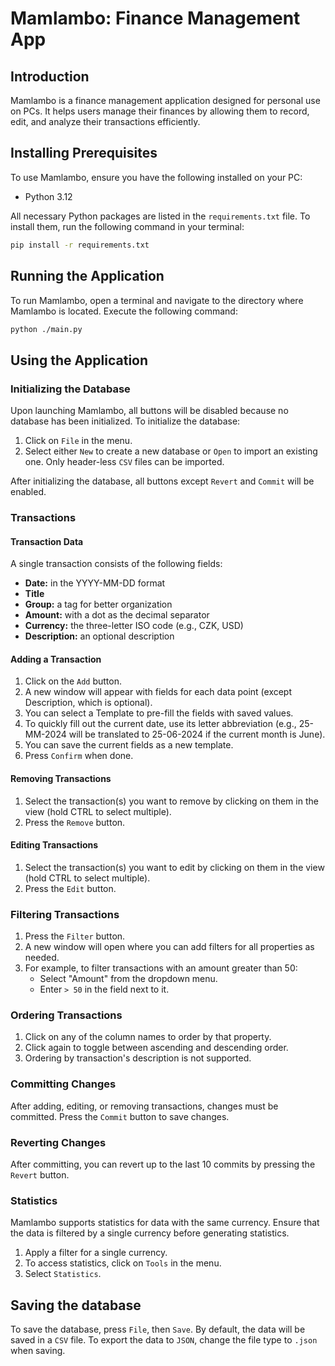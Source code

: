 # Mamlambo: Finance Management App

## Introduction
Mamlambo is a finance management application designed for personal use on PCs. It helps users manage their finances by allowing them to record, edit, and analyze their transactions efficiently.

## Installing Prerequisites
To use Mamlambo, ensure you have the following installed on your PC:
- Python 3.12

All necessary Python packages are listed in the `requirements.txt` file. To install them, run the following command in your terminal:
```sh
pip install -r requirements.txt
```

## Running the Application
To run Mamlambo, open a terminal and navigate to the directory where Mamlambo is located. Execute the following command:
```sh
python ./main.py
```

## Using the Application

### Initializing the Database
Upon launching Mamlambo, all buttons will be disabled because no database has been initialized. To initialize the database:
1. Click on `File` in the menu.
2. Select either `New` to create a new database or `Open` to import an existing one. Only header-less `CSV` files can be imported.

After initializing the database, all buttons except `Revert` and `Commit` will be enabled.

### Transactions

#### Transaction Data
A single transaction consists of the following fields:
- **Date:** in the YYYY-MM-DD format
- **Title**
- **Group:** a tag for better organization
- **Amount:** with a dot as the decimal separator
- **Currency:** the three-letter ISO code (e.g., CZK, USD)
- **Description:** an optional description

#### Adding a Transaction
1. Click on the `Add` button.
2. A new window will appear with fields for each data point (except Description, which is optional).
3. You can select a Template to pre-fill the fields with saved values.
4. To quickly fill out the current date, use its letter abbreviation (e.g., 25-MM-2024 will be translated to 25-06-2024 if the current month is June).
5. You can save the current fields as a new template.
6. Press `Confirm` when done.

#### Removing Transactions
1. Select the transaction(s) you want to remove by clicking on them in the view (hold CTRL to select multiple).
2. Press the `Remove` button.

#### Editing Transactions
1. Select the transaction(s) you want to edit by clicking on them in the view (hold CTRL to select multiple).
2. Press the `Edit` button.

### Filtering Transactions
1. Press the `Filter` button.
2. A new window will open where you can add filters for all properties as needed.
3. For example, to filter transactions with an amount greater than 50:
   - Select "Amount" from the dropdown menu.
   - Enter `> 50` in the field next to it.

### Ordering Transactions
1. Click on any of the column names to order by that property.
2. Click again to toggle between ascending and descending order.
3. Ordering by transaction's description is not supported.

### Committing Changes
After adding, editing, or removing transactions, changes must be committed. Press the `Commit` button to save changes.

### Reverting Changes
After committing, you can revert up to the last 10 commits by pressing the `Revert` button.

### Statistics
Mamlambo supports statistics for data with the same currency. Ensure that the data is filtered by a single currency before generating statistics.
1. Apply a filter for a single currency.
2. To access statistics, click on `Tools` in the menu.
3. Select `Statistics`.

## Saving the database
To save the database, press `File`, then `Save`.
By default, the data will be saved in a `CSV` file. To export the data to `JSON`, change the file type to `.json` when saving.